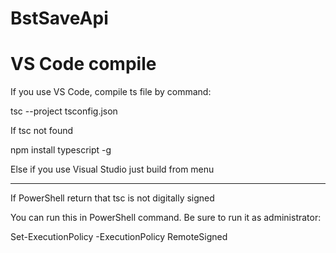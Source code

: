 # BstSaveApi

# VS Code compile

If you use VS Code, compile ts file by command:

tsc --project tsconfig.json

If tsc not found

npm install typescript -g

Else if you use Visual Studio just build from menu

----

If PowerShell return that tsc is not digitally signed

You can run this in PowerShell command. Be sure to run it as administrator:

Set-ExecutionPolicy -ExecutionPolicy RemoteSigned


